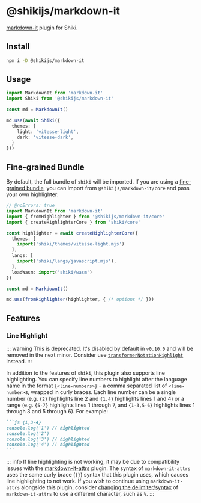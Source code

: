 # @shikijs/markdown-it

<Badges name="@shikijs/markdown-it" />

[markdown-it](https://markdown-it.github.io/) plugin for Shiki.

## Install

```bash
npm i -D @shikijs/markdown-it
```

## Usage

```ts twoslash
import MarkdownIt from 'markdown-it'
import Shiki from '@shikijs/markdown-it'

const md = MarkdownIt()

md.use(await Shiki({
  themes: {
    light: 'vitesse-light',
    dark: 'vitesse-dark',
  }
}))
```

## Fine-grained Bundle

By default, the full bundle of `shiki` will be imported. If you are using a [fine-grained bundle](/guide/install#fine-grained-bundle), you can import from `@shikijs/markdown-it/core` and pass your own highlighter:

```ts twoslash
// @noErrors: true
import MarkdownIt from 'markdown-it'
import { fromHighlighter } from '@shikijs/markdown-it/core'
import { createHighlighterCore } from 'shiki/core'

const highlighter = await createHighlighterCore({
  themes: [
    import('shiki/themes/vitesse-light.mjs')
  ],
  langs: [
    import('shiki/langs/javascript.mjs'),
  ],
  loadWasm: import('shiki/wasm')
})

const md = MarkdownIt()

md.use(fromHighlighter(highlighter, { /* options */ }))
```

## Features

### Line Highlight

::: warning
This is deprecated. It's disabled by default in `v0.10.0` and will be removed in the next minor. Consider use [`transformerNotationHighlight`](https://shiki.xiyo.dev/packages/transformers#transformernotationhighlight) instead.
:::

In addition to the features of `shiki`, this plugin also supports line highlighting. You can specify line numbers to highlight after the language name in the format `{<line-numbers>}` - a comma separated list of `<line-number>`s, wrapped in curly braces. Each line number can be a single number (e.g. `{2}` highlights line 2 and `{1,4}` highlights lines 1 and 4) or a range (e.g. `{5-7}` highlights lines 1 through 7, and `{1-3,5-6}` highlights lines 1 through 3 and 5 through 6). For example:

````md
```js {1,3-4}
console.log('1') // highlighted
console.log('2')
console.log('3') // highlighted
console.log('4') // highlighted
```
````

::: info
If line highlighting is not working, it may be due to compatibility issues with the [markdown-it-attrs](https://github.com/arve0/markdown-it-attrs) plugin. The syntax of `markdown-it-attrs` uses the same curly brace (`{}`) syntax that this plugin uses, which causes line highlighting to not work. If you wish to continue using `markdown-it-attrs` alongside this plugin, consider [changing the delimiter/syntax](https://github.com/arve0/markdown-it-attrs#custom-delimiters) of `markdown-it-attrs` to use a different character, such as `%`.
:::
